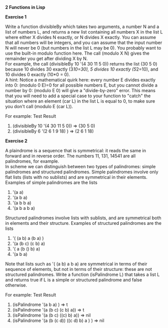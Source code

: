 **2 Functions in Lisp**

**Exercise 1**

Write a function divisibleBy which takes two arguments, a number N and a list of numbers L,  and returns a new list containing all numbers X in the list L where either X divides N exactly, or N divides X exactly.  You can assume that all numbers will be integers, and you can assume that the input  number N will never be 0 (but numbers in the list L may be 0).
You probably want to use the built-in modulo function here.  The call (modulo X N) gives the remainder you get after dividing X by N.  
For example, the call 
(divisibleBy 10 '(4 30 11 5 0)) 
returns the list  (30 5 0) because 10 divides 30 exactly  (3*10=30), 5 divides 10 exactly (5*2=10), and 10 divides 0 exactly (10*0 = 0).  
A hint:  Notice a mathematical quirk here:  every number E divides exactly into 0: (modulo 0 E)=0 for all possible numbers E, but you cannot divide a number by 0: (modulo E 0) will give a "divide-by-zero" error.   This means that you will need to add a special case to your function to "catch" the situation where an element (car L) in the list L is equal to 0, to make sure you don't call (modulo E (car L)).

For example:
Test	Result
1. (divisibleBy 10 '(4 30 11 5 0)) => (30 5 0)
2. (divisibleBy 6 '(2 6 1 9 18) ) =>	(2 6 1 18)

**Exercise 2**

A plaindrome is a sequence that is symmetrical: it reads the same in forward and in reverse order.  The numbers 11, 131, 14541 are all palindromes, for example.   
In scheme we can distinguish between two types of palindromes: simple palindromes and structured palindromes.   Simple palindromes involve only flat lists (lists with no sublists) and are symmetrical in their elements. Examples of simple palindromes are the lists
1.	 '(a a)
2. '(a b a) 
3.	'(a b b a)  
4.	'(a b a b a)

Structured palindromes involve lists with sublists, and are symmetrical both in elements and their structure.  Examples of structured palindromes are the lists
1.	'( (a b) a (b a) ) 
2.	  '(a (b c) (c b) a)
3.	 '( a (b () b) a)
4.	 '(a b a)

Note that lists such as '( (a b) a b a) are symmetrical in terms of their sequence of elements, but not in terms of their structure: these are not structured palindromes. Write a function (isPalindrome L) that takes a list L and returns true if L is a simple or structured palindrome and false otherwise.   


For example:
Test	Result
1. (isPalindrome '(a b a) ) => t	
2. (isPalindrome  '(a (b c) (c b) a)) => t
3. (isPalindrome  '(a (b c) ((c) b) a)) =>	nil
4. (isPalindrome '(a (b (c d)) ((c d) b) a ) ) => nil




